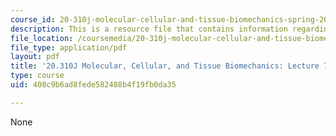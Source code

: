 ```yaml
---
course_id: 20-310j-molecular-cellular-and-tissue-biomechanics-spring-2015
description: This is a resource file that contains information regarding lecture 7.
file_location: /coursemedia/20-310j-molecular-cellular-and-tissue-biomechanics-spring-2015/408c9b6ad8fede582488b4f19fb0da35_MIT20_310JS15_Lecture7.pdf
file_type: application/pdf
layout: pdf
title: '20.310J Molecular, Cellular, and Tissue Biomechanics: Lecture 7'
type: course
uid: 408c9b6ad8fede582488b4f19fb0da35

---
```

None
